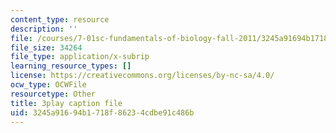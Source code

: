 ```yaml
---
content_type: resource
description: ''
file: /courses/7-01sc-fundamentals-of-biology-fall-2011/3245a91694b1718f86234cdbe91c486b_9dHBTckFvME.srt
file_size: 34264
file_type: application/x-subrip
learning_resource_types: []
license: https://creativecommons.org/licenses/by-nc-sa/4.0/
ocw_type: OCWFile
resourcetype: Other
title: 3play caption file
uid: 3245a916-94b1-718f-8623-4cdbe91c486b
---
```


